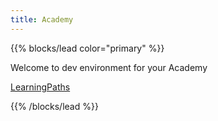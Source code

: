 ```yaml
---
title: Academy
---
```


<!-- this page is only used in local dev setup , this wont be used or rendered in production -->


{{% blocks/lead color="primary" %}}

Welcome to dev environment for your Academy


[LearningPaths](/academy/learning-paths/)



{{% /blocks/lead %}}

